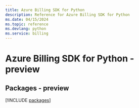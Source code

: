```yaml
---
title: Azure Billing SDK for Python
description: Reference for Azure Billing SDK for Python
ms.date: 04/15/2024
ms.topic: reference
ms.devlang: python
ms.service: billing
---
```

# Azure Billing SDK for Python - preview
## Packages - preview
[!INCLUDE [packages](billing-index.md)]